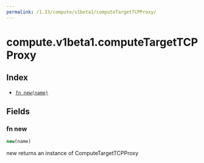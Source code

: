 ```yaml
---
permalink: /1.33/compute/v1beta1/computeTargetTCPProxy/
---
```


# compute.v1beta1.computeTargetTCPProxy



## Index

* [`fn new(name)`](#fn-new)

## Fields

### fn new

```ts
new(name)
```

new returns an instance of ComputeTargetTCPProxy